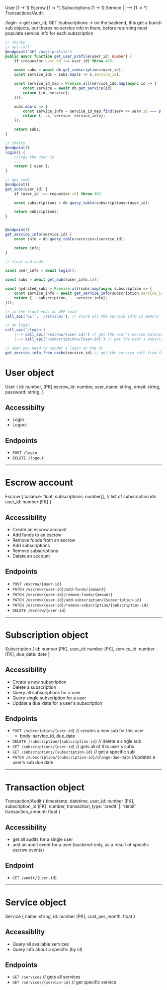 User [1 -> 1] Escrow [1 -> *] Subscriptions [1 -> 1] Service
|
|--> [1 -> *] Transactions/Audit

/login
-> get user_id; GET /subscriptions
-> on the backend, this get a bunch sub objects, but theres no service info in them, before returning must populate service info for each subscription

```ts
// chunky
// api-call
@endpoint('GET /user-profile')
public async function get_user_profile(user_id: number) {
    if (requestor.user_id !== user_id) throw 403;

    const subs = await db.get_subscriptions(user_id);
    const service_ids = subs.map(s => s.service_id);

    const service_id_map = Promise.all(service_ids.map(async id => {
        const service = await db.get_service(id);
        return {id, service};
    }));

    subs.map(s => {
        const service_info = service_id_map.find(serv => serv.id === s.service_id);
        return {...s, service: service_info};
    });

    return subs;
}
```

```ts
// chatty
@endpoint()
login() {
    //logs the user in
    ...
    return { user };
}

// api code
@endpoint()
get_subs(user_id) {
    if (user_id !== requestor.id) throw 403

    const subscriptions = db.query_table<subscriptions>(user_id);

    return subsciptions;
}


@endpoint()
get_service_info(service_id) {
    const info = db.query_table<services>(service_id);

    return info;
}

// front-end code

const user_info = await login();

const subs = await get_subs(user_info.id);

const hydrated_subs = Promise.all(subs.map(async subscription => {
    const service_info = await get_service_info(subscription.service_id);
    return {...subscription, ...service_info};
}));

```

```ts
// in the front end; on APP load
call_api('GET', '/services'); // store all the service info in memory

// on login
call_api('/login')
    |--> call_api('/escrow/{user-id}') // get the user's escrow balance && put it memory
    |--> call_api('/subscriptions/{user-id}') // get the user's subscriptions && put them in memory

// when you need to render a login on the UI
get_service_info_from_cache(service_id) // get the service info from front end memory (cache)

```

# User object

User {
id: number, [PK]
escrow_id: number,
user_name: string,
email: string,
password: string,
}

## Accessibilty

- Login
- Logout

## Endpoints

- `POST /login`
- `DELETE /logout`

---

# Escrow account

Escrow {
balance: float,
subscriptions: number[], // list of subscription ids
user_id: number [FK]
}

## Accessibility

- Create an escrow account
- Add funds to an escrow
- Remove funds from an escrow
- Add subscriptions
- Remove subscriptions
- Delete an account

## Endpoints

- `POST /escrow/{user-id}`
- `PATCH /escrow/{user-id}/add-funds/{amount}`
- `PATCH /escrow/{user-id}/remove-funds/{amount}`
- `PATCH /escrow/{user-id}/add-subscription/{subscription-id}`
- `PATCH /escrow/{user-id}/remove-subscription/{subscription-id}`
- `DELETE /escrow/{user-id}`

---

# Subscription object

Subscription {
id: number [PK],
user_id: number [FK],
service_id: number [FK],
due_date: date
}

## Accessibility

- Create a new subscription
- Delete a subscription
- Query all subscriptions for a user
- Query single subscription for a user
- Update a due_date for a user's subscription

## Endpoints

- `POST /subscription/{user-id}` // creates a new sub for this user
  - body: service_id, due_date
- `DELETE /subscription/{subscription-id}` // delete a single sub
- `GET /subscriptions/{user-id}` // gets all of this user's subs
- `GET /subscriptions/{subscription-id}` // get a specific sub
- `PATCH /subscription/{subscription-id}/change-due-date` //updates a user's sub due date

---

# Transaction object

Transaction/Audit {
timestamp: datetime,
user_id: number [FK],
subscription_id [FK]: number,
transaction_type: 'credit' || 'debit',
transaction_amount: float
}

## Accessibility

- get all audits for a single user
- add an audit event for a user (backend-only, as a result of specific escrow events)

## Endpoint

- `GET /audit/{user-id}`

---

# Service object

Service {
name: string,
id: number [PK],
cost_per_month: float
}

## Accessiblity

- Query all available services
- Query info about a specific (by id)

## Endpoints

- `GET /services` // gets all services
- `GET /services/{service-id}` // get specific service
